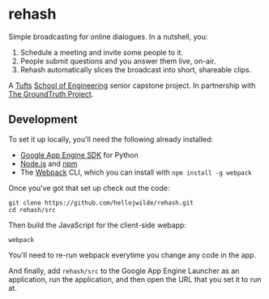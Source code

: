 # rehash

Simple broadcasting for online dialogues. In a nutshell, you:

1. Schedule a meeting and invite some people to it.
2. People submit questions and you answer them live, on-air.
3. Rehash automatically slices the broadcast into short, shareable clips.

A [Tufts](http://www.tufts.edu/) [School of Engineering](http://engineering.tufts.edu/) senior capstone project. In partnership with [The GroundTruth Project](http://thegroundtruthproject.org/).

## Development

To set it up locally, you'll need the following already installed:

- [Google App Engine SDK](https://cloud.google.com/appengine/downloads) for Python
- [Node.js](https://nodejs.org/) and [npm](https://www.npmjs.com/)
- The [Webpack](http://webpack.github.io) CLI, which you can install with `npm install -g webpack`

Once you've got that set up check out the code:

    git clone https://github.com/hellojwilde/rehash.git
    cd rehash/src
  
Then build the JavaScript for the client-side webapp:

    webpack
  
You'll need to re-run webpack everytime you change any code in the app.
  
And finally, add `rehash/src` to the Google App Engine Launcher as an application, run the application, and then open the URL that you set it to run at.
  
